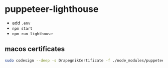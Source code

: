 # puppeteer-lighthouse

- add `.env`
- `npm start`
- `npm run lighthouse`

## macos certificates

```bash
sudo codesign --deep -s DrapegnikCertificate -f ./node_modules/puppeteer/.local-chromium/mac-706915/chrome-mac/Chromium.app/
```
